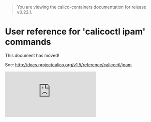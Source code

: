 > You are viewing the calico-containers documentation for release v0.23.1.

# User reference for 'calicoctl ipam' commands

This document has moved!

See: http://docs.projectcalico.org/v1.5/reference/calicoctl/ipam

[![Analytics](https://calico-ga-beacon.appspot.com/UA-52125893-3/calico-containers/docs/calicoctl/ipam.md?pixel)](https://github.com/igrigorik/ga-beacon)
